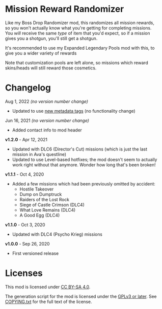 Mission Reward Randomizer
=========================

Like my Boss Drop Randomizer mod, this randomizes all mission rewards, so you
won't actually know what you're getting for completing missions.  You *will*
receive the same *type* of item that you'd expect, so if a mission gives you
a shotgun, you'll still get a shotgun.

It's recommended to use my Expanded Legendary Pools mod with this, to give
you a wider variety of rewards

Note that customization pools are left alone, so missions which reward
skins/heads will still reward those cosmetics.

Changelog
=========

Aug 1, 2022 *(no version number change)*
 * Updated to use [new metadata tags](https://github.com/apple1417/blcmm-parsing/tree/master/blimp)
   (no functionality change)

Jun 16, 2021 *(no version number change)*
 * Added contact info to mod header

**v1.2.0** - Apr 12, 2021
 * Updated with DLC6 (Director's Cut) missions (which is just the
   last mission in Ava's questline)
 * Updated to use Level-based hotfixes; the mod doesn't seem to actually
   work right without that anymore.  Wonder how long that's been broken!

**v1.1.1** - Oct 4, 2020
 * Added a few missions which had been previously omitted by accident:
   * Hostile Takeover
   * Dump on Dumptruck
   * Raiders of the Lost Rock
   * Siege of Castle Crimson (DLC4)
   * What Love Remains (DLC4)
   * A Good Egg (DLC4)

**v1.1.0** - Oct 3, 2020
 * Updated with DLC4 (Psycho Krieg) missions

**v1.0.0** - Sep 26, 2020
 * First versioned release
 
Licenses
========

This mod is licensed under [CC BY-SA 4.0](https://creativecommons.org/licenses/by-sa/4.0/).

The generation script for the mod is licensed under the
[GPLv3 or later](https://www.gnu.org/licenses/quick-guide-gplv3.html).
See [COPYING.txt](../../COPYING.txt) for the full text of the license.

